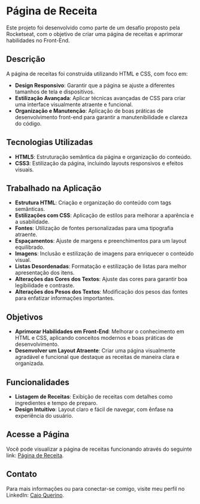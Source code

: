 # Página de Receita

Este projeto foi desenvolvido como parte de um desafio proposto pela Rocketseat, com o objetivo de criar uma página de receitas e aprimorar habilidades no Front-End.

## Descrição

A página de receitas foi construída utilizando HTML e CSS, com foco em:

- **Design Responsivo**: Garantir que a página se ajuste a diferentes tamanhos de tela e dispositivos.
- **Estilização Avançada**: Aplicar técnicas avançadas de CSS para criar uma interface visualmente atraente e funcional.
- **Organização e Manutenção**: Aplicação de boas práticas de desenvolvimento front-end para garantir a manutenibilidade e clareza do código.

## Tecnologias Utilizadas

- **HTML5**: Estruturação semântica da página e organização do conteúdo.
- **CSS3**: Estilização da página, incluindo layouts responsivos e efeitos visuais.

## Trabalhado na Aplicação

- **Estrutura HTML**: Criação e organização do conteúdo com tags semânticas.
- **Estilizações com CSS**: Aplicação de estilos para melhorar a aparência e a usabilidade.
- **Fontes**: Utilização de fontes personalizadas para uma tipografia atraente.
- **Espaçamentos**: Ajuste de margens e preenchimentos para um layout equilibrado.
- **Imagens**: Inclusão e estilização de imagens para enriquecer o conteúdo visual.
- **Listas Desordenadas**: Formatação e estilização de listas para melhor apresentação dos itens.
- **Alterações das Cores dos Textos**: Ajuste das cores para garantir boa legibilidade e contraste.
- **Alterações dos Pesos dos Textos**: Modificação dos pesos das fontes para enfatizar informações importantes.

## Objetivos

- **Aprimorar Habilidades em Front-End**: Melhorar o conhecimento em HTML e CSS, aplicando conceitos modernos e boas práticas de desenvolvimento.
- **Desenvolver um Layout Atraente**: Criar uma página visualmente agradável e funcional que destaque as receitas de maneira clara e organizada.

## Funcionalidades

- **Listagem de Receitas**: Exibição de receitas com detalhes como ingredientes e tempo de preparo.
- **Design Intuitivo**: Layout claro e fácil de navegar, com ênfase na experiência do usuário.

## Acesse a Página

Você pode visualizar a página de receitas funcionando através do seguinte link: [Página de Receita](https://seusite.com/pagina-de-receita).

## Contato

Para mais informações ou para conectar-se comigo, visite meu perfil no LinkedIn: [Caio Querino](https://www.linkedin.com/in/caio-querino-1257622a5/).
